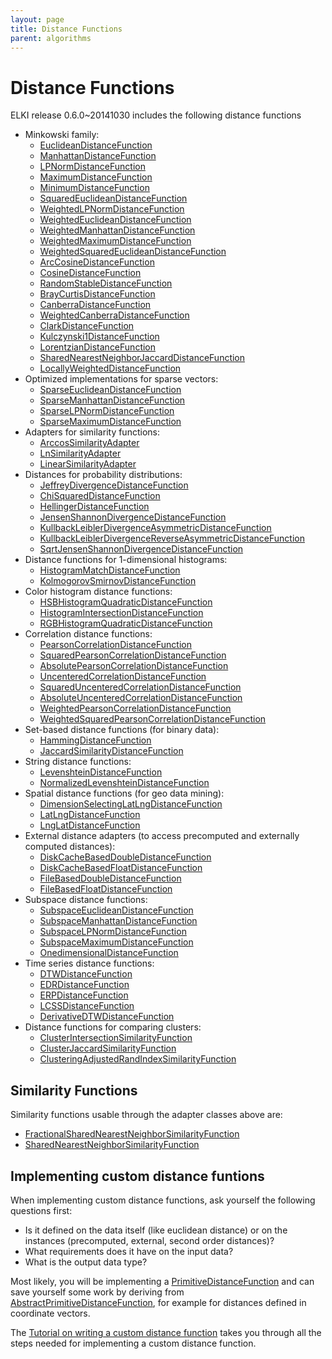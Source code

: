 ```yaml
---
layout: page
title: Distance Functions
parent: algorithms
---
```



Distance Functions
==================

ELKI release 0.6.0~20141030 includes the following distance functions

- Minkowski family:
  - [EuclideanDistanceFunction](/releases/current/doc/de/lmu/ifi/dbs/elki/distance/distancefunction/minkowski/EuclideanDistanceFunction.html)
  - [ManhattanDistanceFunction](/releases/current/doc/de/lmu/ifi/dbs/elki/distance/distancefunction/minkowski/ManhattanDistanceFunction.html)
  - [LPNormDistanceFunction](/releases/current/doc/de/lmu/ifi/dbs/elki/distance/distancefunction/minkowski/LPNormDistanceFunction.html)
  - [MaximumDistanceFunction](/releases/current/doc/de/lmu/ifi/dbs/elki/distance/distancefunction/minkowski/MaximumDistanceFunction.html)
  - [MinimumDistanceFunction](/releases/current/doc/de/lmu/ifi/dbs/elki/distance/distancefunction/minkowski/MinimumDistanceFunction.html)
  - [SquaredEuclideanDistanceFunction](/releases/current/doc/de/lmu/ifi/dbs/elki/distance/distancefunction/minkowski/SquaredEuclideanDistanceFunction.html)
  - [WeightedLPNormDistanceFunction](/releases/current/doc/de/lmu/ifi/dbs/elki/distance/distancefunction/minkowski/WeightedLPNormDistanceFunction.html)
  - [WeightedEuclideanDistanceFunction](/releases/current/doc/de/lmu/ifi/dbs/elki/distance/distancefunction/minkowski/WeightedEuclideanDistanceFunction.html)
  - [WeightedManhattanDistanceFunction](/releases/current/doc/de/lmu/ifi/dbs/elki/distance/distancefunction/minkowski/WeightedManhattanDistanceFunction.html)
  - [WeightedMaximumDistanceFunction](/releases/current/doc/de/lmu/ifi/dbs/elki/distance/distancefunction/minkowski/WeightedMaximumDistanceFunction.html)
  - [WeightedSquaredEuclideanDistanceFunction](/releases/current/doc/de/lmu/ifi/dbs/elki/distance/distancefunction/minkowski/WeightedSquaredEuclideanDistanceFunction.html)
  - [ArcCosineDistanceFunction](/releases/current/doc/de/lmu/ifi/dbs/elki/distance/distancefunction/ArcCosineDistanceFunction.html)
  - [CosineDistanceFunction](/releases/current/doc/de/lmu/ifi/dbs/elki/distance/distancefunction/CosineDistanceFunction.html)
  - [RandomStableDistanceFunction](/releases/current/doc/de/lmu/ifi/dbs/elki/distance/distancefunction/RandomStableDistanceFunction.html)
  - [BrayCurtisDistanceFunction](/releases/current/doc/de/lmu/ifi/dbs/elki/distance/distancefunction/BrayCurtisDistanceFunction.html)
  - [CanberraDistanceFunction](/releases/current/doc/de/lmu/ifi/dbs/elki/distance/distancefunction/CanberraDistanceFunction.html)
  - [WeightedCanberraDistanceFunction](/releases/current/doc/de/lmu/ifi/dbs/elki/distance/distancefunction/WeightedCanberraDistanceFunction.html)
  - [ClarkDistanceFunction](/releases/current/doc/de/lmu/ifi/dbs/elki/distance/distancefunction/ClarkDistanceFunction.html)
  - [Kulczynski1DistanceFunction](/releases/current/doc/de/lmu/ifi/dbs/elki/distance/distancefunction/Kulczynski1DistanceFunction.html)
  - [LorentzianDistanceFunction](/releases/current/doc/de/lmu/ifi/dbs/elki/distance/distancefunction/LorentzianDistanceFunction.html)
  - [SharedNearestNeighborJaccardDistanceFunction](/releases/current/doc/de/lmu/ifi/dbs/elki/distance/distancefunction/SharedNearestNeighborJaccardDistanceFunction.html)
  - [LocallyWeightedDistanceFunction](/releases/current/doc/de/lmu/ifi/dbs/elki/distance/distancefunction/LocallyWeightedDistanceFunction.html)
- Optimized implementations for sparse vectors:
  - [SparseEuclideanDistanceFunction](/releases/current/doc/de/lmu/ifi/dbs/elki/distance/distancefunction/minkowski/SparseEuclideanDistanceFunction.html)
  - [SparseManhattanDistanceFunction](/releases/current/doc/de/lmu/ifi/dbs/elki/distance/distancefunction/minkowski/SparseManhattanDistanceFunction.html)
  - [SparseLPNormDistanceFunction](/releases/current/doc/de/lmu/ifi/dbs/elki/distance/distancefunction/minkowski/SparseLPNormDistanceFunction.html)
  - [SparseMaximumDistanceFunction](/releases/current/doc/de/lmu/ifi/dbs/elki/distance/distancefunction/minkowski/SparseMaximumDistanceFunction.html)
- Adapters for similarity functions:
  - [ArccosSimilarityAdapter](/releases/current/doc/de/lmu/ifi/dbs/elki/distance/distancefunction/adapter/ArccosSimilarityAdapter.html)
  - [LnSimilarityAdapter](/releases/current/doc/de/lmu/ifi/dbs/elki/distance/distancefunction/adapter/LnSimilarityAdapter.html)
  - [LinearSimilarityAdapter](/releases/current/doc/de/lmu/ifi/dbs/elki/distance/distancefunction/adapter/LinearSimilarityAdapter.html)
- Distances for probability distributions:
  - [JeffreyDivergenceDistanceFunction](/releases/current/doc/de/lmu/ifi/dbs/elki/distance/distancefunction/probabilistic/JeffreyDivergenceDistanceFunction.html)
  - [ChiSquaredDistanceFunction](/releases/current/doc/de/lmu/ifi/dbs/elki/distance/distancefunction/probabilistic/ChiSquaredDistanceFunction.html)
  - [HellingerDistanceFunction](/releases/current/doc/de/lmu/ifi/dbs/elki/distance/distancefunction/probabilistic/HellingerDistanceFunction.html)
  - [JensenShannonDivergenceDistanceFunction](/releases/current/doc/de/lmu/ifi/dbs/elki/distance/distancefunction/probabilistic/JensenShannonDivergenceDistanceFunction.html)
  - [KullbackLeiblerDivergenceAsymmetricDistanceFunction](/releases/current/doc/de/lmu/ifi/dbs/elki/distance/distancefunction/probabilistic/KullbackLeiblerDivergenceAsymmetricDistanceFunction.html)
  - [KullbackLeiblerDivergenceReverseAsymmetricDistanceFunction](/releases/current/doc/de/lmu/ifi/dbs/elki/distance/distancefunction/probabilistic/KullbackLeiblerDivergenceReverseAsymmetricDistanceFunction.html)
  - [SqrtJensenShannonDivergenceDistanceFunction](/releases/current/doc/de/lmu/ifi/dbs/elki/distance/distancefunction/probabilistic/SqrtJensenShannonDivergenceDistanceFunction.html)
- Distance functions for 1-dimensional histograms:
  - [HistogramMatchDistanceFunction](/releases/current/doc/de/lmu/ifi/dbs/elki/distance/distancefunction/histogram/HistogramMatchDistanceFunction.html)
  - [KolmogorovSmirnovDistanceFunction](/releases/current/doc/de/lmu/ifi/dbs/elki/distance/distancefunction/histogram/KolmogorovSmirnovDistanceFunction.html)
- Color histogram distance functions:
  - [HSBHistogramQuadraticDistanceFunction](/releases/current/doc/de/lmu/ifi/dbs/elki/distance/distancefunction/colorhistogram/HSBHistogramQuadraticDistanceFunction.html)
  - [HistogramIntersectionDistanceFunction](/releases/current/doc/de/lmu/ifi/dbs/elki/distance/distancefunction/colorhistogram/HistogramIntersectionDistanceFunction.html)
  - [RGBHistogramQuadraticDistanceFunction](/releases/current/doc/de/lmu/ifi/dbs/elki/distance/distancefunction/colorhistogram/RGBHistogramQuadraticDistanceFunction.html)
- Correlation distance functions:
  - [PearsonCorrelationDistanceFunction](/releases/current/doc/de/lmu/ifi/dbs/elki/distance/distancefunction/correlation/PearsonCorrelationDistanceFunction.html)
  - [SquaredPearsonCorrelationDistanceFunction](/releases/current/doc/de/lmu/ifi/dbs/elki/distance/distancefunction/correlation/SquaredPearsonCorrelationDistanceFunction.html)
  - [AbsolutePearsonCorrelationDistanceFunction](/releases/current/doc/de/lmu/ifi/dbs/elki/distance/distancefunction/correlation/AbsolutePearsonCorrelationDistanceFunction.html)
  - [UncenteredCorrelationDistanceFunction](/releases/current/doc/de/lmu/ifi/dbs/elki/distance/distancefunction/correlation/UncenteredCorrelationDistanceFunction.html)
  - [SquaredUncenteredCorrelationDistanceFunction](/releases/current/doc/de/lmu/ifi/dbs/elki/distance/distancefunction/correlation/SquaredUncenteredCorrelationDistanceFunction.html)
  - [AbsoluteUncenteredCorrelationDistanceFunction](/releases/current/doc/de/lmu/ifi/dbs/elki/distance/distancefunction/correlation/AbsoluteUncenteredCorrelationDistanceFunction.html)
  - [WeightedPearsonCorrelationDistanceFunction](/releases/current/doc/de/lmu/ifi/dbs/elki/distance/distancefunction/correlation/WeightedPearsonCorrelationDistanceFunction.html)
  - [WeightedSquaredPearsonCorrelationDistanceFunction](/releases/current/doc/de/lmu/ifi/dbs/elki/distance/distancefunction/correlation/WeightedSquaredPearsonCorrelationDistanceFunction.html)
- Set-based distance functions (for binary data):
  - [HammingDistanceFunction](/releases/current/doc/de/lmu/ifi/dbs/elki/distance/distancefunction/set/HammingDistanceFunction.html)
  - [JaccardSimilarityDistanceFunction](/releases/current/doc/de/lmu/ifi/dbs/elki/distance/distancefunction/set/JaccardSimilarityDistanceFunction.html)
- String distance functions:
  - [LevenshteinDistanceFunction](/releases/current/doc/de/lmu/ifi/dbs/elki/distance/distancefunction/strings/LevenshteinDistanceFunction.html)
  - [NormalizedLevenshteinDistanceFunction](/releases/current/doc/de/lmu/ifi/dbs/elki/distance/distancefunction/strings/NormalizedLevenshteinDistanceFunction.html)
- Spatial distance functions (for geo data mining):
  - [DimensionSelectingLatLngDistanceFunction](/releases/current/doc/de/lmu/ifi/dbs/elki/distance/distancefunction/geo/DimensionSelectingLatLngDistanceFunction.html)
  - [LatLngDistanceFunction](/releases/current/doc/de/lmu/ifi/dbs/elki/distance/distancefunction/geo/LatLngDistanceFunction.html)
  - [LngLatDistanceFunction](/releases/current/doc/de/lmu/ifi/dbs/elki/distance/distancefunction/geo/LngLatDistanceFunction.html)
- External distance adapters (to access precomputed and externally computed distances):
  - [DiskCacheBasedDoubleDistanceFunction](/releases/current/doc/de/lmu/ifi/dbs/elki/distance/distancefunction/external/DiskCacheBasedDoubleDistanceFunction.html)
  - [DiskCacheBasedFloatDistanceFunction](/releases/current/doc/de/lmu/ifi/dbs/elki/distance/distancefunction/external/DiskCacheBasedFloatDistanceFunction.html)
  - [FileBasedDoubleDistanceFunction](/releases/current/doc/de/lmu/ifi/dbs/elki/distance/distancefunction/external/FileBasedDoubleDistanceFunction.html)
  - [FileBasedFloatDistanceFunction](/releases/current/doc/de/lmu/ifi/dbs/elki/distance/distancefunction/external/FileBasedFloatDistanceFunction.html)
- Subspace distance functions:
  - [SubspaceEuclideanDistanceFunction](/releases/current/doc/de/lmu/ifi/dbs/elki/distance/distancefunction/subspace/SubspaceEuclideanDistanceFunction.html)
  - [SubspaceManhattanDistanceFunction](/releases/current/doc/de/lmu/ifi/dbs/elki/distance/distancefunction/subspace/SubspaceManhattanDistanceFunction.html)
  - [SubspaceLPNormDistanceFunction](/releases/current/doc/de/lmu/ifi/dbs/elki/distance/distancefunction/subspace/SubspaceLPNormDistanceFunction.html)
  - [SubspaceMaximumDistanceFunction](/releases/current/doc/de/lmu/ifi/dbs/elki/distance/distancefunction/subspace/SubspaceMaximumDistanceFunction.html)
  - [OnedimensionalDistanceFunction](/releases/current/doc/de/lmu/ifi/dbs/elki/distance/distancefunction/subspace/OnedimensionalDistanceFunction.html)
- Time series distance functions:
  - [DTWDistanceFunction](/releases/current/doc/de/lmu/ifi/dbs/elki/distance/distancefunction/timeseries/DTWDistanceFunction.html)
  - [EDRDistanceFunction](/releases/current/doc/de/lmu/ifi/dbs/elki/distance/distancefunction/timeseries/EDRDistanceFunction.html)
  - [ERPDistanceFunction](/releases/current/doc/de/lmu/ifi/dbs/elki/distance/distancefunction/timeseries/ERPDistanceFunction.html)
  - [LCSSDistanceFunction](/releases/current/doc/de/lmu/ifi/dbs/elki/distance/distancefunction/timeseries/LCSSDistanceFunction.html)
  - [DerivativeDTWDistanceFunction](/releases/current/doc/de/lmu/ifi/dbs/elki/distance/distancefunction/timeseries/DerivativeDTWDistanceFunction.html)
- Distance functions for comparing clusters:
  - [ClusterIntersectionSimilarityFunction](/releases/current/doc/de/lmu/ifi/dbs/elki/distance/similarityfunction/cluster/ClusterIntersectionSimilarityFunction.html)
  - [ClusterJaccardSimilarityFunction](/releases/current/doc/de/lmu/ifi/dbs/elki/distance/similarityfunction/cluster/ClusterJaccardSimilarityFunction.html)
  - [ClusteringAdjustedRandIndexSimilarityFunction](/releases/current/doc/de/lmu/ifi/dbs/elki/distance/similarityfunction/cluster/ClusteringAdjustedRandIndexSimilarityFunction.html)

Similarity Functions
--------------------

Similarity functions usable through the adapter classes above are:

- [FractionalSharedNearestNeighborSimilarityFunction](/releases/current/doc/de/lmu/ifi/dbs/elki/distance/similarityfunction/FractionalSharedNearestNeighborSimilarityFunction.html)
- [SharedNearestNeighborSimilarityFunction](/releases/current/doc/de/lmu/ifi/dbs/elki/distance/similarityfunction/SharedNearestNeighborSimilarityFunction.html)

Implementing custom distance funtions
-------------------------------------

When implementing custom distance functions, ask yourself the following questions first:

- Is it defined on the data itself (like euclidean distance) or on the instances (precomputed, external, second order distances)?
- What requirements does it have on the input data?
- What is the output data type?

Most likely, you will be implementing a [PrimitiveDistanceFunction](/releases/current/doc/de/lmu/ifi/dbs/elki/distance/distancefunction/PrimitiveDistanceFunction.html) and can save yourself some work by deriving from [AbstractPrimitiveDistanceFunction](./releases/current/doc/de/lmu/ifi/dbs/elki/distance/distancefunction/AbstractPrimitiveDistanceFunction.html), for example for distances defined in coordinate vectors.

The [Tutorial on writing a custom distance function](/tutorial/distance_functions) takes you through all the steps needed for implementing a custom distance function.
